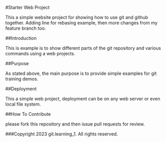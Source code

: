 #Starter Web Project

This a simple website project for showing how to use git and github together. 
Adding line for rebasing example, then more changes from my feature branch too.

##Introduction

This is example is to show different parts of the git repository and various commands using a web projects.

##Purpose

As stated above, the main purpose is to provide simple examples for git training demos.

##Deployment

This a simple web project, deployment can be on any web server or even local file system.

##How To Contribute

please fork this repository and then issue pull requests for review.

###Copyright
2023 git.learning_1. All rights reserved.

